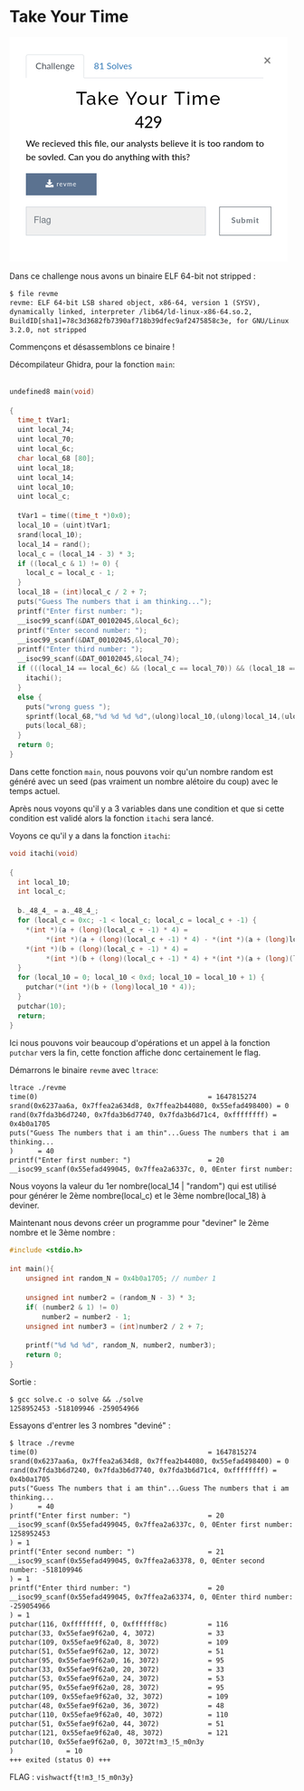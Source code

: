 # Take Your Time

![](img/01.png)

Dans ce challenge nous avons un binaire ELF 64-bit not stripped :

```
$ file revme 
revme: ELF 64-bit LSB shared object, x86-64, version 1 (SYSV), dynamically linked, interpreter /lib64/ld-linux-x86-64.so.2, BuildID[sha1]=78c3d3682fb7390af718b39dfec9af2475858c3e, for GNU/Linux 3.2.0, not stripped

```

Commençons et désassemblons ce binaire !

Décompilateur Ghidra, pour la fonction ``main``:

```c

undefined8 main(void)

{
  time_t tVar1;
  uint local_74;
  uint local_70;
  uint local_6c;
  char local_68 [80];
  uint local_18;
  uint local_14;
  uint local_10;
  uint local_c;
  
  tVar1 = time((time_t *)0x0);
  local_10 = (uint)tVar1;
  srand(local_10);
  local_14 = rand();
  local_c = (local_14 - 3) * 3;
  if ((local_c & 1) != 0) {
    local_c = local_c - 1;
  }
  local_18 = (int)local_c / 2 + 7;
  puts("Guess The numbers that i am thinking...");
  printf("Enter first number: ");
  __isoc99_scanf(&DAT_00102045,&local_6c);
  printf("Enter second number: ");
  __isoc99_scanf(&DAT_00102045,&local_70);
  printf("Enter third number: ");
  __isoc99_scanf(&DAT_00102045,&local_74);
  if (((local_14 == local_6c) && (local_c == local_70)) && (local_18 == local_74)) {
    itachi();
  }
  else {
    puts("wrong guess ");
    sprintf(local_68,"%d %d %d %d",(ulong)local_10,(ulong)local_14,(ulong)local_c,(ulong)local_18);
    puts(local_68);
  }
  return 0;
}
```

Dans cette fonction ``main``, nous pouvons voir qu'un nombre random est généré avec un seed (pas vraiment un nombre alétoire du coup) avec le temps actuel.

Après nous voyons qu'il y a 3 variables dans une condition et que si cette condition est validé alors la fonction ``itachi`` sera lancé.

Voyons ce qu'il y a dans la fonction ``itachi``:

```c
void itachi(void)

{
  int local_10;
  int local_c;
  
  b._48_4_ = a._48_4_;
  for (local_c = 0xc; -1 < local_c; local_c = local_c + -1) {
    *(int *)(a + (long)(local_c + -1) * 4) =
         *(int *)(a + (long)(local_c + -1) * 4) - *(int *)(a + (long)local_c * 4);
    *(int *)(b + (long)(local_c + -1) * 4) =
         *(int *)(b + (long)(local_c + -1) * 4) + *(int *)(a + (long)(local_c + -1) * 4);
  }
  for (local_10 = 0; local_10 < 0xd; local_10 = local_10 + 1) {
    putchar(*(int *)(b + (long)local_10 * 4));
  }
  putchar(10);
  return;
}
```

Ici nous pouvons voir beaucoup d'opérations et un appel à la fonction ``putchar`` vers la fin, cette fonction affiche donc certainement le flag.

Démarrons le binaire ``revme`` avec ``ltrace``:

```
ltrace ./revme 
time(0)                                          = 1647815274
srand(0x6237aa6a, 0x7ffea2a634d8, 0x7ffea2b44080, 0x55efad498400) = 0
rand(0x7fda3b6d7240, 0x7fda3b6d7740, 0x7fda3b6d71c4, 0xffffffff) = 0x4b0a1705
puts("Guess The numbers that i am thin"...Guess The numbers that i am thinking...
)      = 40
printf("Enter first number: ")                   = 20
__isoc99_scanf(0x55efad499045, 0x7ffea2a6337c, 0, 0Enter first number: 
```

Nous voyons la valeur du 1er nombre(local_14 | "random") qui est utilisé pour générer le 2ème nombre(local_c) et le 3ème nombre(local_18) à deviner.

Maintenant nous devons créer un programme pour "deviner" le 2ème nombre et le 3ème nombre :

```c
#include <stdio.h>

int main(){
    unsigned int random_N = 0x4b0a1705; // number 1

    unsigned int number2 = (random_N - 3) * 3;
    if( (number2 & 1) != 0)
        number2 = number2 - 1;
    unsigned int number3 = (int)number2 / 2 + 7;

    printf("%d %d %d", random_N, number2, number3);
    return 0;
}
```

Sortie :

```
$ gcc solve.c -o solve && ./solve
1258952453 -518109946 -259054966
```

Essayons d'entrer les 3 nombres "deviné" :

```
$ ltrace ./revme 
time(0)                                          = 1647815274
srand(0x6237aa6a, 0x7ffea2a634d8, 0x7ffea2b44080, 0x55efad498400) = 0
rand(0x7fda3b6d7240, 0x7fda3b6d7740, 0x7fda3b6d71c4, 0xffffffff) = 0x4b0a1705
puts("Guess The numbers that i am thin"...Guess The numbers that i am thinking...
)      = 40
printf("Enter first number: ")                   = 20
__isoc99_scanf(0x55efad499045, 0x7ffea2a6337c, 0, 0Enter first number: 1258952453
) = 1
printf("Enter second number: ")                  = 21
__isoc99_scanf(0x55efad499045, 0x7ffea2a63378, 0, 0Enter second number: -518109946
) = 1
printf("Enter third number: ")                   = 20
__isoc99_scanf(0x55efad499045, 0x7ffea2a63374, 0, 0Enter third number: -259054966
) = 1
putchar(116, 0xffffffff, 0, 0xffffff8c)          = 116
putchar(33, 0x55efae9f62a0, 4, 3072)             = 33
putchar(109, 0x55efae9f62a0, 8, 3072)            = 109
putchar(51, 0x55efae9f62a0, 12, 3072)            = 51
putchar(95, 0x55efae9f62a0, 16, 3072)            = 95
putchar(33, 0x55efae9f62a0, 20, 3072)            = 33
putchar(53, 0x55efae9f62a0, 24, 3072)            = 53
putchar(95, 0x55efae9f62a0, 28, 3072)            = 95
putchar(109, 0x55efae9f62a0, 32, 3072)           = 109
putchar(48, 0x55efae9f62a0, 36, 3072)            = 48
putchar(110, 0x55efae9f62a0, 40, 3072)           = 110
putchar(51, 0x55efae9f62a0, 44, 3072)            = 51
putchar(121, 0x55efae9f62a0, 48, 3072)           = 121
putchar(10, 0x55efae9f62a0, 0, 3072t!m3_!5_m0n3y
)             = 10
+++ exited (status 0) +++

```

FLAG : ``vishwactf{t!m3_!5_m0n3y}``
